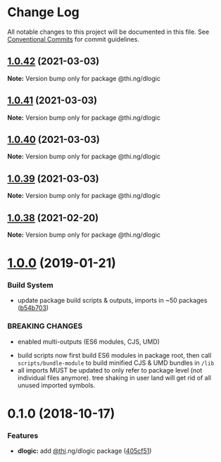 # Change Log

All notable changes to this project will be documented in this file.
See [Conventional Commits](https://conventionalcommits.org) for commit guidelines.

## [1.0.42](https://github.com/thi-ng/umbrella/compare/@thi.ng/dlogic@1.0.41...@thi.ng/dlogic@1.0.42) (2021-03-03)

**Note:** Version bump only for package @thi.ng/dlogic





## [1.0.41](https://github.com/thi-ng/umbrella/compare/@thi.ng/dlogic@1.0.40...@thi.ng/dlogic@1.0.41) (2021-03-03)

**Note:** Version bump only for package @thi.ng/dlogic





## [1.0.40](https://github.com/thi-ng/umbrella/compare/@thi.ng/dlogic@1.0.39...@thi.ng/dlogic@1.0.40) (2021-03-03)

**Note:** Version bump only for package @thi.ng/dlogic





## [1.0.39](https://github.com/thi-ng/umbrella/compare/@thi.ng/dlogic@1.0.38...@thi.ng/dlogic@1.0.39) (2021-03-03)

**Note:** Version bump only for package @thi.ng/dlogic





## [1.0.38](https://github.com/thi-ng/umbrella/compare/@thi.ng/dlogic@1.0.37...@thi.ng/dlogic@1.0.38) (2021-02-20)

**Note:** Version bump only for package @thi.ng/dlogic





# [1.0.0](https://github.com/thi-ng/umbrella/compare/@thi.ng/dlogic@0.1.2...@thi.ng/dlogic@1.0.0) (2019-01-21)

### Build System

* update package build scripts & outputs, imports in ~50 packages ([b54b703](https://github.com/thi-ng/umbrella/commit/b54b703))

### BREAKING CHANGES

* enabled multi-outputs (ES6 modules, CJS, UMD)

- build scripts now first build ES6 modules in package root, then call
  `scripts/bundle-module` to build minified CJS & UMD bundles in `/lib`
- all imports MUST be updated to only refer to package level
  (not individual files anymore). tree shaking in user land will get rid of
  all unused imported symbols.

# 0.1.0 (2018-10-17)

### Features

* **dlogic:** add [@thi](https://github.com/thi).ng/dlogic package ([405cf51](https://github.com/thi-ng/umbrella/commit/405cf51))

